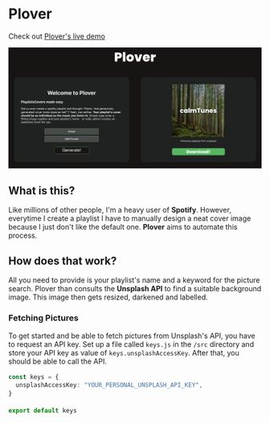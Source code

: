 # Plover

Check out [Plover's live demo](https://plover-web.netlify.app/)

<img src="https://raw.githubusercontent.com/LBeul/plover-web/master/screenshot.png" width="700" alt="Plover">

## What is this?

Like millions of other people, I'm a heavy user of **Spotify**. However, everytime I create a playlist I have to manually design a neat cover image because I just don't like the default one. **Plover** aims to automate this process.

## How does that work?

All you need to provide is your playlist's name and a keyword for the picture search. Plover than consults the **Unsplash API** to find a suitable background image. This image then gets resized, darkened and labelled.

### Fetching Pictures

To get started and be able to fetch pictures from Unsplash's API, you have to request an API key. Set up a file called `keys.js` in the `/src` directory and store your API key as value of `keys.unsplashAccessKey`. After that, you should be able to call the API.

```ts
const keys = {
  unsplashAccessKey: "YOUR_PERSONAL_UNSPLASH_API_KEY",
}

export default keys
```
